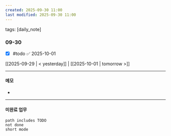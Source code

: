 ```yaml
---
created: 2025-09-30 11:00
last modified: 2025-09-30 11:00
---
```

tags: [daily_note]

### 09-30
- [x]  #todo ✅ 2025-10-01

[[2025-09-29 | < yesterday]] | [[2025-10-01 | tomorrow >]]

---
#### 메모
-  

---

#### 미완료 업무
```tasks
path includes TODO
not done
short mode
```
